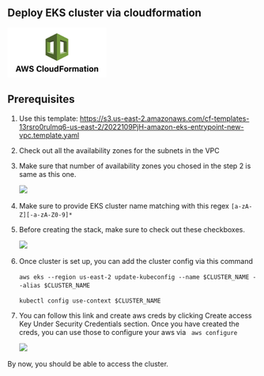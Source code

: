 ## Deploy EKS cluster via cloudformation

[<img src="https://github.com/SimpleDataLabsInc/prophecy-cloudformation/blob/main/amazon_cloudformation_logo_icon_168665.png" width="200"/>](https://us-east-2.console.aws.amazon.com/cloudformation/home?region=us-east-2#/stacks/new?stackName=Amazon-EKS&templateURL=https://s3.amazonaws.com/aws-quickstart/quickstart-amazon-eks/templates/amazon-eks-entrypoint-new-vpc.template.yaml)

## Prerequisites

1. Use this template: https://s3.us-east-2.amazonaws.com/cf-templates-13rsro0rulmq6-us-east-2/2022109PjH-amazon-eks-entrypoint-new-vpc.template.yaml

2. Check out all the availability zones for the subnets in the VPC

3. Make sure that number of availability zones you chosed in the step 2 is same as this one.
  
    <image src="https://prophecy-public-bucket.s3.us-east-2.amazonaws.com/Screenshot+2022-04-28+at+1.21.42+PM.png" width="800">
  
4. Make sure to provide EKS cluster name matching with this regex ```[a-zA-Z][-a-zA-Z0-9]*```
  
5. Before creating the stack, make sure to check out these checkboxes.
  
    <image src="https://prophecy-public-bucket.s3.us-east-2.amazonaws.com/Screenshot+2022-04-28+at+1.28.25+PM.png" width="700">
      
6. Once cluster is set up, you can add the cluster config via this command
      
   ```aws eks --region us-east-2 update-kubeconfig --name $CLUSTER_NAME --alias $CLUSTER_NAME```
      
   ```kubectl config use-context $CLUSTER_NAME```
  
7. You can follow this link and create aws creds by clicking Create access Key Under Security Credentials section. Once you have created the creds, you can use those to configure your aws via ``` aws configure```
      
      <image src="https://prophecy-public-bucket.s3.us-east-2.amazonaws.com/Screenshot+2022-04-19+at+5.28.56+PM.png" width="700">
        
By now, you should be able to access the cluster.
